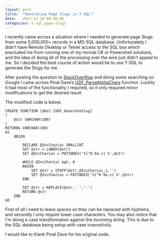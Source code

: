 ```yaml
---
layout: post
title:  "Generating Page Slugs in T-SQL!"
date:   2013-12-10 09:46:06
categories: t-sql page-slugs
---
```


I recently came across a situation where I needed to generate page Slugs from some 5,000,000+ records in a MS-SQL database. Unfortunately I didn’t have Remote Desktop or Telnet access to the SQL box which precluded me from running one of my normal C# or Powershell solutions, and the idea of doing all of the processing over the wire just didn’t appeal to me. So I decided the best course of action would be to use T-SQL to generate the Slugs for me.

After posting the question to [StackOverflow](http://stackoverflow.com/questions/3082588/t-sql-function-for-generating-slugs) and doing some searching on Google I came across Pinal Dave’s [UDF_ParseAlphaChars](http://blog.sqlauthority.com/2007/05/13/sql-server-udf-function-to-parse-alphanumeric-characters-from-string/) function. Luckily it had most of the functionality I required, so it only required minor modifications to get the desired result.

The modified code is below.

```
CREATE FUNCTION [dbo].[UDF_GenerateSlug]
(
	@str VARCHAR(100)
)
RETURNS VARCHAR(100)
AS
	BEGIN
		
		DECLARE @IncCharLoc SMALLINT	
		SET @str = LOWER(@str)
		SET @IncCharLoc = PATINDEX('%[^0-9a-z] %',@str)

		WHILE @IncCharLoc &gt; 0		
		BEGIN
			SET @str = STUFF(@str,@IncCharLoc,1,'')
			SET @IncCharLoc = PATINDEX('%[^0-9a-z] %',@str)
		END
		
		SET @str = REPLACE(@str,' ','-')
		RETURN @str
	END 
GO
```

First of all I need to leave spaces so they can be replaced with hyphens, and secondly I only require lower case characters. You may also notice that I'm doing a case transformation against the incoming string. This is due to the SQL database being setup with case insensitivity.

I would like to thank Pinal Dave for his original code.
